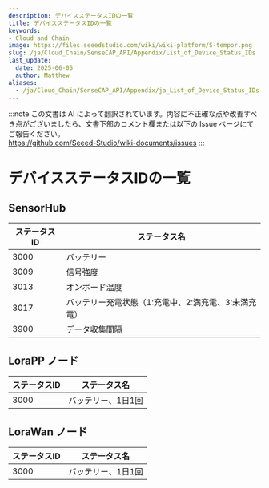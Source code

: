 ```yaml
---
description: デバイスステータスIDの一覧
title: デバイスステータスIDの一覧
keywords:
- Cloud and Chain
image: https://files.seeedstudio.com/wiki/wiki-platform/S-tempor.png        
slug: /ja/Cloud_Chain/SenseCAP_API/Appendix/List_of_Device_Status_IDs
last_update:
  date: 2025-06-05
  author: Matthew
aliases:
  - /ja/Cloud_Chain/SenseCAP_API/Appendix/ja_List_of_Device_Status_IDs
---
```


:::note
この文書は AI によって翻訳されています。内容に不正確な点や改善すべき点がございましたら、文書下部のコメント欄または以下の Issue ページにてご報告ください。  
https://github.com/Seeed-Studio/wiki-documents/issues
:::

<div class="post-header">
<h1>デバイスステータスIDの一覧</h1>
</div>
<div class="post-content">
<h2 id="sensorhub" class="clickable-header top-level-header">SensorHub</h2>
<i class="icon-arrow-up back-to-top"></i>
<table>
<thead>
<tr>
<th>ステータスID</th>
<th>ステータス名</th>
</tr>
</thead>
<tbody>
<tr>
<td>3000</td>
<td>バッテリー</td>
</tr>
<tr>
<td>3009</td>
<td>信号強度</td>
</tr>
<tr>
<td>3013</td>
<td>オンボード温度</td>
</tr>
<tr>
<td>3017</td>
<td>バッテリー充電状態（1:充電中、2:満充電、3:未満充電）</td>
</tr>
<tr>
<td>3900</td>
<td>データ収集間隔</td>
</tr>
</tbody>
</table>
<h2 id="lorapp-node" class="clickable-header top-level-header">LoraPP ノード</h2>
<i class="icon-arrow-up back-to-top"></i>
<table>
<thead>
<tr>
<th>ステータスID</th>
<th>ステータス名</th>
</tr>
</thead>
<tbody>
<tr>
<td>3000</td>
<td>バッテリー、1日1回</td>
</tr>
</tbody>
</table>
<h2 id="lorawan-node" class="clickable-header top-level-header">LoraWan ノード</h2>
<i class="icon-arrow-up back-to-top"></i>
<table>
<thead>
<tr>
<th>ステータスID</th>
<th>ステータス名</th>
</tr>
</thead>
<tbody>
<tr>
<td>3000</td>
<td>バッテリー、1日1回</td>
</tr>
</tbody>
</table>
</div>
